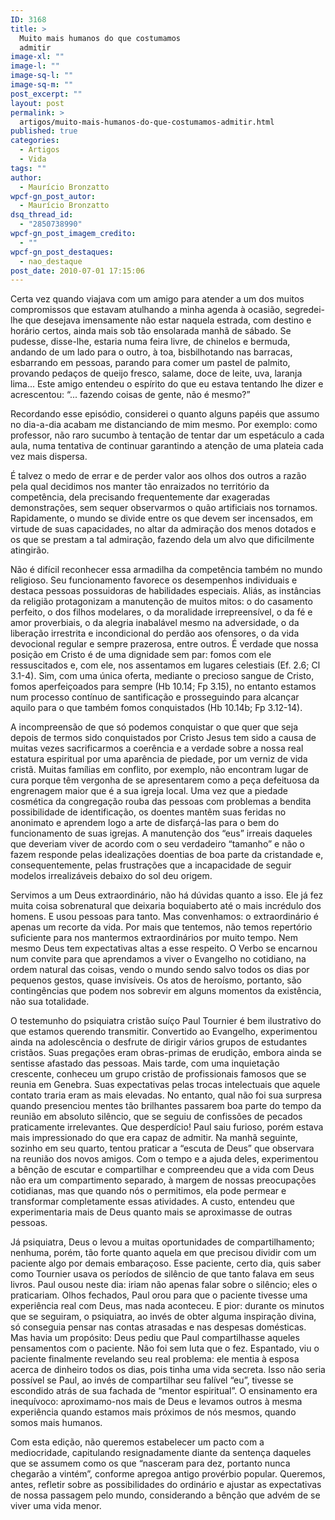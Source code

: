 ```yaml
---
ID: 3168
title: >
  Muito mais humanos do que costumamos
  admitir
image-xl: ""
image-l: ""
image-sq-l: ""
image-sq-m: ""
post_excerpt: ""
layout: post
permalink: >
  artigos/muito-mais-humanos-do-que-costumamos-admitir.html
published: true
categories:
  - Artigos
  - Vida
tags: ""
author:
  - Maurício Bronzatto
wpcf-gn_post_autor:
  - Maurício Bronzatto
dsq_thread_id:
  - "2850738990"
wpcf-gn_post_imagem_credito:
  - ""
wpcf-gn_post_destaques:
  - nao_destaque
post_date: 2010-07-01 17:15:06
---
```

Certa vez quando viajava com um amigo para atender a um dos muitos compromissos que estavam atulhando a minha agenda à ocasião, segredei-lhe que desejava imensamente não estar naquela estrada, com destino e horário certos, ainda mais sob tão ensolarada manhã de sábado. Se pudesse, disse-lhe, estaria numa feira livre, de chinelos e bermuda, andando de um lado para o outro, à toa, bisbilhotando nas barracas, esbarrando em pessoas, parando para comer um pastel de palmito, provando pedaços de queijo fresco, salame, doce de leite, uva, laranja lima... Este amigo entendeu o espírito do que eu estava tentando lhe dizer e acrescentou: “... fazendo coisas de gente, não é mesmo?”

Recordando esse episódio, considerei o quanto alguns papéis que assumo no dia-a-dia acabam me distanciando de mim mesmo. Por exemplo: como professor, não raro sucumbo à tentação de tentar dar um espetáculo a cada aula, numa tentativa de continuar garantindo a atenção de uma plateia cada vez mais dispersa.

É talvez o medo de errar e de perder valor aos olhos dos outros a razão pela qual decidimos nos manter tão enraizados no território da competência, dela precisando frequentemente dar exageradas demonstrações, sem sequer observarmos o quão artificiais nos tornamos. Rapidamente, o mundo se divide entre os que devem ser incensados, em virtude de suas capacidades, no altar da admiração dos menos dotados e os que se prestam a tal admiração, fazendo dela um alvo que dificilmente atingirão.

Não é difícil reconhecer essa armadilha da competência também no mundo religioso. Seu funcionamento favorece os desempenhos individuais e destaca pessoas possuidoras de habilidades especiais. Aliás, as instâncias da religião protagonizam a manutenção de muitos mitos: o do casamento perfeito, o dos filhos modelares, o da moralidade irrepreensível, o da fé e amor proverbiais, o da alegria inabalável mesmo na adversidade, o da liberação irrestrita e incondicional do perdão aos ofensores, o da vida devocional regular e sempre prazerosa, entre outros.
É verdade que nossa posição em Cristo é de uma dignidade sem par: fomos com ele ressuscitados e, com ele, nos assentamos em lugares celestiais (Ef. 2.6; Cl 3.1-4). Sim, com uma única oferta, mediante o precioso sangue de Cristo, fomos aperfeiçoados para sempre (Hb 10.14; Fp 3.15), no entanto estamos num processo contínuo de santificação e prosseguindo para alcançar aquilo para o que também fomos conquistados (Hb 10.14b; Fp 3.12-14).

A incompreensão de que só podemos conquistar o que quer que seja depois de termos sido conquistados por Cristo Jesus tem sido a causa de muitas vezes sacrificarmos a coerência e a verdade sobre a nossa real estatura espiritual por uma aparência de piedade, por um verniz de vida cristã. Muitas famílias em conflito, por exemplo, não encontram lugar de cura porque têm vergonha de se apresentarem como a peça defeituosa da engrenagem maior que é a sua igreja local. Uma vez que a piedade cosmética da congregação rouba das pessoas com problemas a bendita possibilidade de identificação, os doentes mantêm suas feridas no anonimato e aprendem logo a arte de disfarçá-las para o bem do funcionamento de suas igrejas. A manutenção dos “eus” irreais daqueles que deveriam viver de acordo com o seu verdadeiro “tamanho” e não o fazem responde pelas idealizações doentias de boa parte da cristandade e, consequentemente, pelas frustrações que a incapacidade de seguir modelos irrealizáveis debaixo do sol deu origem.

Servimos a um Deus extraordinário, não há dúvidas quanto a isso. Ele já fez muita coisa sobrenatural que deixaria boquiaberto até o mais incrédulo dos homens. E usou pessoas para tanto. Mas convenhamos: o extraordinário é apenas um recorte da vida. Por mais que tentemos, não temos repertório suficiente para nos mantermos extraordinários por muito tempo. Nem mesmo Deus tem expectativas altas a esse respeito. O Verbo se encarnou num convite para que aprendamos a viver o Evangelho no cotidiano, na ordem natural das coisas, vendo o mundo sendo salvo todos os dias por pequenos gestos, quase invisíveis. Os atos de heroísmo, portanto, são contingências que podem nos sobrevir em alguns momentos da existência, não sua totalidade.

O testemunho do psiquiatra cristão suíço Paul Tournier é bem ilustrativo do que estamos querendo transmitir. Convertido ao Evangelho, experimentou ainda na adolescência o desfrute de dirigir vários grupos de estudantes cristãos. Suas pregações eram obras-primas de erudição, embora ainda se sentisse afastado das pessoas. Mais tarde, com uma inquietação crescente, conheceu um grupo cristão de profissionais famosos que se reunia em Genebra. Suas expectativas pelas trocas intelectuais que aquele contato traria eram as mais elevadas. No entanto, qual não foi sua surpresa quando presenciou mentes tão brilhantes passarem boa parte do tempo da reunião em absoluto silêncio, que se seguiu de confissões de pecados praticamente irrelevantes. Que desperdício! Paul saiu furioso, porém estava mais impressionado do que era capaz de admitir. Na manhã seguinte, sozinho em seu quarto, tentou praticar a “escuta de Deus” que observara na reunião dos novos amigos. Com o tempo e a ajuda deles, experimentou a bênção de escutar e compartilhar e compreendeu que a vida com Deus não era um compartimento separado, à margem de nossas preocupações cotidianas, mas que quando nós o permitimos, ela pode permear e transformar completamente essas atividades. A custo, entendeu que experimentaria mais de Deus quanto mais se aproximasse de outras pessoas.

Já psiquiatra, Deus o levou a muitas oportunidades de compartilhamento; nenhuma, porém, tão forte quanto aquela em que precisou dividir com um paciente algo por demais embaraçoso. Esse paciente, certo dia, quis saber como Tournier usava os períodos de silêncio de que tanto falava em seus livros. Paul ousou neste dia: iriam não apenas falar sobre o silêncio; eles o praticariam. Olhos fechados, Paul orou para que o paciente tivesse uma experiência real com Deus, mas nada aconteceu. E pior: durante os minutos que se seguiram, o psiquiatra, ao invés de obter alguma inspiração divina, só conseguia pensar nas contas atrasadas e nas despesas domésticas. Mas havia um propósito: Deus pediu que Paul compartilhasse aqueles pensamentos com o paciente. Não foi sem luta que o fez. Espantado, viu o paciente finalmente revelando seu real problema: ele mentia à esposa acerca de dinheiro todos os dias, pois tinha uma vida secreta. Isso não seria possível se Paul, ao invés de compartilhar seu falível “eu”, tivesse se escondido atrás de sua fachada de “mentor espiritual”. O ensinamento era inequívoco: aproximamo-nos mais de Deus e levamos outros à mesma experiência quando estamos mais próximos de nós mesmos, quando somos mais humanos.

Com esta edição, não queremos estabelecer um pacto com a mediocridade, capitulando resignadamente diante da sentença daqueles que se assumem como os que “nasceram para dez, portanto nunca chegarão a vintém”, conforme apregoa antigo provérbio popular. Queremos, antes, refletir sobre as possibilidades do ordinário e ajustar as expectativas de nossa passagem pelo mundo, considerando a bênção que advém de se viver uma vida menor.